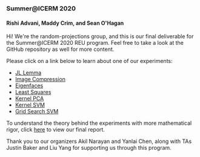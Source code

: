 ### Summer@ICERM 2020
#### Rishi Advani, Maddy Crim, and Sean O'Hagan


Hi! We're the random-projections group, and this is our final deliverable for the Summer@ICERM 2020 REU program. Feel free to take a look at the GitHub repository as well for more content.

Please click on a link below to learn about one of our experiments:
- [JL Lemma](./notebooks/html/JL_Lemma.html)
- [Image Compression](./notebooks/html/Image_Compression.html)
- [Eigenfaces](./notebooks/html/Eigenfaces.html)
- [Least Squares](./notebooks/html/Least_Squares.html)
- [Kernel PCA](./notebooks/html/Kernel_PCA.html)
- [Kernel SVM](./notebooks/html/Kernel_SVM.html)
- [Grid Search SVM](./notebooks/html/GridSearchSVM.html)

To understand the theory behind the experiments with more mathematical rigor, click [here](link) to view our final report.

Thank you to our organizers Akil Narayan and Yanlai Chen, along with TAs Justin Baker and Liu Yang for supporting us through this program.